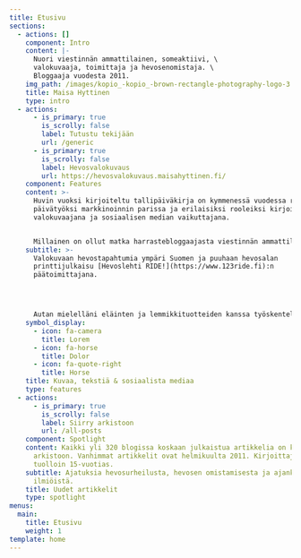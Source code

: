 ```yaml
---
title: Etusivu
sections:
  - actions: []
    component: Intro
    content: |-
      Nuori viestinnän ammattilainen, someaktiivi, \
      valokuvaaja, toimittaja ja hevosenomistaja. \
      Bloggaaja vuodesta 2011.
    img_path: /images/kopio_-kopio_-brown-rectangle-photography-logo-3.png
    title: Maisa Hyttinen
    type: intro
  - actions:
      - is_primary: true
        is_scrolly: false
        label: Tutustu tekijään
        url: /generic
      - is_primary: true
        is_scrolly: false
        label: Hevosvalokuvaus
        url: https://hevosvalokuvaus.maisahyttinen.fi/
    component: Features
    content: >-
      Huvin vuoksi kirjoiteltu tallipäiväkirja on kymmenessä vuodessa rönsyillyt
      päivätyöksi markkinoinnin parissa ja erilaisiksi rooleiksi kirjoittajana,
      valokuvaajana ja sosiaalisen median vaikuttajana.


      Millainen on ollut matka harrastebloggaajasta viestinnän ammattilaiseksi?
    subtitle: >-
      Valokuvaan hevostapahtumia ympäri Suomen ja puuhaan hevosalan
      printtijulkaisu [Hevoslehti RIDE!](https://www.123ride.fi):n
      päätoimittajana.




      Autan mielelläni eläinten ja lemmikkituotteiden kanssa työskenteleviä pienyrittäjiä sosiaalisen median sisältö- ja näkyvyyshaasteissa.
    symbol_display:
      - icon: fa-camera
        title: Lorem
      - icon: fa-horse
        title: Dolor
      - icon: fa-quote-right
        title: Horse
    title: Kuvaa, tekstiä & sosiaalista mediaa
    type: features
  - actions:
      - is_primary: true
        is_scrolly: false
        label: Siirry arkistoon
        url: /all-posts
    component: Spotlight
    content: Kaikki yli 320 blogissa koskaan julkaistua artikkelia on koottu
      arkistoon. Vanhimmat artikkelit ovat helmikuulta 2011. Kirjoittaja oli
      tuolloin 15-vuotias.
    subtitle: Ajatuksia hevosurheilusta, hevosen omistamisesta ja ajankohtaisista
      ilmiöistä.
    title: Uudet artikkelit
    type: spotlight
menus:
  main:
    title: Etusivu
    weight: 1
template: home
---
```

